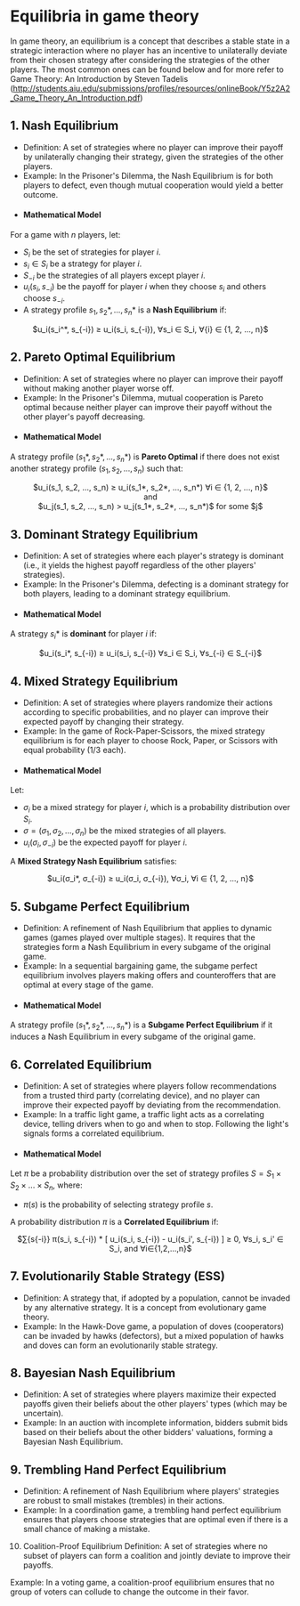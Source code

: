 # Equilibria in game theory

In game theory, an equilibrium is a concept that describes a stable state in a strategic interaction where no player has an incentive to unilaterally deviate from their chosen strategy after considering the strategies of the other players.
The most common ones can be found below and for more refer to Game Theory: An Introduction by Steven Tadelis (http://students.aiu.edu/submissions/profiles/resources/onlineBook/Y5z2A2_Game_Theory_An_Introduction.pdf)

## 1. Nash Equilibrium
  - Definition: A set of strategies where no player can improve their payoff by unilaterally changing their strategy, given the strategies of the other players.
  - Example: In the Prisoner's Dilemma, the Nash Equilibrium is for both players to defect, even though mutual cooperation would yield a better outcome.
  - #### **Mathematical Model**  
  For a game with $n$ players, let:  
- $S_i$ be the set of strategies for player $i$.  
- $s_i ∈ S_i$ be a strategy for player $i$.  
- $S_{-i}$ be the strategies of all players except player $i$.  
- $u_i(s_i, s_{-i})$ be the payoff for player $i$ when they choose $s_i$ and others choose $s_{-i}$.
- A strategy profile $s_1, s_2*, ..., s_n*$ is a **Nash Equilibrium** if:
<p align="center">
$u_i(s_i^*, s_{-i}) ≥ u_i(s_i, s_{-i}),  ∀s_i ∈ S_i, ∀{i} ∈ {1, 2, ..., n}$
</p>

## 2. Pareto Optimal Equilibrium
  - Definition: A set of strategies where no player can improve their payoff without making another player worse off.
  - Example: In the Prisoner's Dilemma, mutual cooperation is Pareto optimal because neither player can improve their payoff without the other player's payoff decreasing.
  - #### **Mathematical Model**  
A strategy profile $(s_1*, s_2*, ..., s_n*)$ is **Pareto Optimal** if there does not exist another strategy profile $(s_1, s_2, ..., s_n)$ such that:  
<p align="center">
$u_i(s_1, s_2, ..., s_n) ≥ u_i(s_1*, s_2*, ..., s_n*) ∀i ∈ {1, 2, ..., n}$
<br /> and <br />
$u_j(s_1, s_2, ..., s_n) > u_j(s_1*, s_2*, ..., s_n*)$ for some $j$
</p>
  
## 3. Dominant Strategy Equilibrium
  - Definition: A set of strategies where each player's strategy is dominant (i.e., it yields the highest payoff regardless of the other players' strategies).
  - Example: In the Prisoner's Dilemma, defecting is a dominant strategy for both players, leading to a dominant strategy equilibrium.
  - #### **Mathematical Model**  
A strategy $s_i*$ is **dominant** for player $i$ if:
<p align="center">
$u_i(s_i*, s_{-i}) ≥ u_i(s_i, s_{-i}) ∀s_i ∈ S_i, ∀s_{-i} ∈ S_{-i}$
</p>

## 4. Mixed Strategy Equilibrium
  - Definition: A set of strategies where players randomize their actions according to specific probabilities, and no player can improve their expected payoff by changing their strategy.
  - Example: In the game of Rock-Paper-Scissors, the mixed strategy equilibrium is for each player to choose Rock, Paper, or Scissors with equal probability (1/3 each).
  - #### **Mathematical Model**  
Let:
- $σ_i$ be a mixed strategy for player $i$, which is a probability distribution over $S_i$.
- $σ = (σ_1, σ_2, ..., σ_n)$ be the mixed strategies of all players.
- $u_i(σ_i, σ_{-i})$ be the expected payoff for player $i$.

A **Mixed Strategy Nash Equilibrium** satisfies:
<p align="center">
$u_i(σ_i*, σ_{-i}) ≥ u_i(σ_i, σ_{-i}), ∀σ_i, ∀i ∈ {1, 2, ..., n}$
</p>


## 5. Subgame Perfect Equilibrium
  - Definition: A refinement of Nash Equilibrium that applies to dynamic games (games played over multiple stages). It requires that the strategies form a Nash Equilibrium in every subgame of the original game.
  - Example: In a sequential bargaining game, the subgame perfect equilibrium involves players making offers and counteroffers that are optimal at every stage of the game.
  - #### **Mathematical Model**  
A strategy profile $(s_1*, s_2*, ..., s_n*)$ is a **Subgame Perfect Equilibrium** if it induces a Nash Equilibrium in every subgame of the original game.


## 6. Correlated Equilibrium
  - Definition: A set of strategies where players follow recommendations from a trusted third party (correlating device), and no player can improve their expected payoff by deviating from the recommendation.
  - Example: In a traffic light game, a traffic light acts as a correlating device, telling drivers when to go and when to stop. Following the light's signals forms a correlated equilibrium.
  - #### **Mathematical Model**  
Let $π$ be a probability distribution over the set of strategy profiles $S = S_1 × S_2 × ... × S_n$, where:  
- $π(s)$ is the probability of selecting strategy profile $s$.

A probability distribution $π$ is a **Correlated Equilibrium** if:
<p align="center">
$∑{s{-i}} π(s_i, s_{-i}) * [ u_i(s_i, s_{-i}) - u_i(s_i', s_{-i}) ] ≥ 0, ∀s_i, s_i' ∈ S_i, and ∀i∈{1,2,...,n}$
</p>

## 7. Evolutionarily Stable Strategy (ESS)
  - Definition: A strategy that, if adopted by a population, cannot be invaded by any alternative strategy. It is a concept from evolutionary game theory.
  - Example: In the Hawk-Dove game, a population of doves (cooperators) can be invaded by hawks (defectors), but a mixed population of hawks and doves can form an evolutionarily stable strategy.

## 8. Bayesian Nash Equilibrium
  - Definition: A set of strategies where players maximize their expected payoffs given their beliefs about the other players' types (which may be uncertain).
  - Example: In an auction with incomplete information, bidders submit bids based on their beliefs about the other bidders' valuations, forming a Bayesian Nash Equilibrium.

## 9. Trembling Hand Perfect Equilibrium
  - Definition: A refinement of Nash Equilibrium where players' strategies are robust to small mistakes (trembles) in their actions.
  - Example: In a coordination game, a trembling hand perfect equilibrium ensures that players choose strategies that are optimal even if there is a small chance of making a mistake.

10. Coalition-Proof Equilibrium
Definition: A set of strategies where no subset of players can form a coalition and jointly deviate to improve their payoffs.

Example: In a voting game, a coalition-proof equilibrium ensures that no group of voters can collude to change the outcome in their favor.
